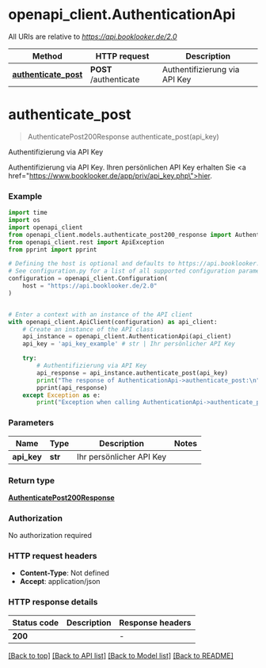 # openapi_client.AuthenticationApi

All URIs are relative to *https://api.booklooker.de/2.0*

Method | HTTP request | Description
------------- | ------------- | -------------
[**authenticate_post**](AuthenticationApi.md#authenticate_post) | **POST** /authenticate | Authentifizierung via API Key


# **authenticate_post**
> AuthenticatePost200Response authenticate_post(api_key)

Authentifizierung via API Key

Authentifizierung via API Key. Ihren persönlichen API Key erhalten Sie <a href=\"https://www.booklooker.de/app/priv/api_key.php\">hier</a>. 

### Example

```python
import time
import os
import openapi_client
from openapi_client.models.authenticate_post200_response import AuthenticatePost200Response
from openapi_client.rest import ApiException
from pprint import pprint

# Defining the host is optional and defaults to https://api.booklooker.de/2.0
# See configuration.py for a list of all supported configuration parameters.
configuration = openapi_client.Configuration(
    host = "https://api.booklooker.de/2.0"
)


# Enter a context with an instance of the API client
with openapi_client.ApiClient(configuration) as api_client:
    # Create an instance of the API class
    api_instance = openapi_client.AuthenticationApi(api_client)
    api_key = 'api_key_example' # str | Ihr persönlicher API Key

    try:
        # Authentifizierung via API Key
        api_response = api_instance.authenticate_post(api_key)
        print("The response of AuthenticationApi->authenticate_post:\n")
        pprint(api_response)
    except Exception as e:
        print("Exception when calling AuthenticationApi->authenticate_post: %s\n" % e)
```



### Parameters

Name | Type | Description  | Notes
------------- | ------------- | ------------- | -------------
 **api_key** | **str**| Ihr persönlicher API Key | 

### Return type

[**AuthenticatePost200Response**](AuthenticatePost200Response.md)

### Authorization

No authorization required

### HTTP request headers

 - **Content-Type**: Not defined
 - **Accept**: application/json

### HTTP response details
| Status code | Description | Response headers |
|-------------|-------------|------------------|
**200** |  |  -  |

[[Back to top]](#) [[Back to API list]](../README.md#documentation-for-api-endpoints) [[Back to Model list]](../README.md#documentation-for-models) [[Back to README]](../README.md)

